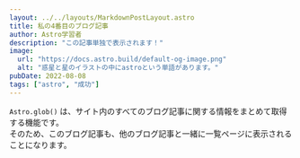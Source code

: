 ```yaml
---
layout: ../../layouts/MarkdownPostLayout.astro
title: 私の4番目のブログ記事
author: Astro学習者
description: "この記事単独で表示されます！"
image:
  url: "https://docs.astro.build/default-og-image.png"
  alt: "惑星と星のイラストの中にastroという単語があります。"
pubDate: 2022-08-08
tags: ["astro", "成功"]
---
```

`Astro.glob()` は、サイト内のすべてのブログ記事に関する情報をまとめて取得する機能です。<br>
そのため、このブログ記事も、他のブログ記事と一緒に一覧ページに表示されることになります。